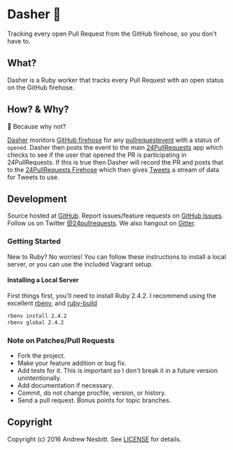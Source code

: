 # Dasher :gift:

Tracking every open Pull Request from the GitHub firehose, so you don't have to.

## What?

Dasher is a Ruby worker that tracks every Pull Request with an open status on the GitHub firehose.

## How? & Why?

:gift: Because why not?

[Dasher](https://github.com/24pullrequests/dasher) monitors [GitHub firehose](http://github-firehose.herokuapp.com/events) for any [pullrequestevent](https://developer.github.com/v3/activity/events/types/#pullrequestevent) with a status of ```opened```. Dasher then posts the event to the main [24PullRequests](https://github.com/24pullrequests/24pullrequests) app which checks to see if the user that opened the PR is participating in 24PullRequests. If this is true then Dasher will record the PR and posts that to the [24PullRequests Firehose](https://github.com/24pullrequests/firehose) which then gives [Tweets](https://github.com/24pullrequests/tweets) a stream of data for Tweets to use.

## Development

Source hosted at [GitHub](http://github.com/24pullrequests/dasher).
Report issues/feature requests on [GitHub Issues](http://github.com/24pullrequests/dasher/issues). Follow us on Twitter [@24pullrequests](https://twitter.com/24pullrequests). We also hangout on [Gitter](https://gitter.im/24pullrequests/24pullrequests).

### Getting Started

New to Ruby? No worries! You can follow these instructions to install a local server, or you can use the included Vagrant setup.

#### Installing a Local Server

First things first, you'll need to install Ruby 2.4.2. I recommend using the excellent [rbenv](https://github.com/sstephenson/rbenv),
and [ruby-build](https://github.com/sstephenson/ruby-build)

```bash
rbenv install 2.4.2
rbenv global 2.4.2
```

### Note on Patches/Pull Requests

 * Fork the project.
 * Make your feature addition or bug fix.
 * Add tests for it. This is important so I don't break it in a
   future version unintentionally.
 * Add documentation if necessary.
 * Commit, do not change procfile, version, or history.
 * Send a pull request. Bonus points for topic branches.

## Copyright

Copyright (c) 2016 Andrew Nesbitt. See [LICENSE](https://github.com/24pullrequests/dasher/blob/master/LICENSE) for details.
